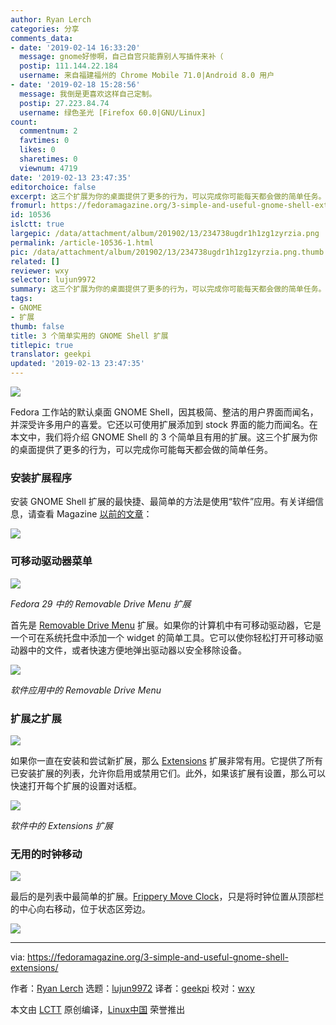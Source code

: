 ```yaml
---
author: Ryan Lerch
categories: 分享
comments_data:
- date: '2019-02-14 16:33:20'
  message: gnome好惨啊，自己自宫只能靠别人写插件来补（
  postip: 111.144.22.184
  username: 来自福建福州的 Chrome Mobile 71.0|Android 8.0 用户
- date: '2019-02-18 15:28:56'
  message: 我倒是更喜欢这样自己定制。
  postip: 27.223.84.74
  username: 绿色圣光 [Firefox 60.0|GNU/Linux]
count:
  commentnum: 2
  favtimes: 0
  likes: 0
  sharetimes: 0
  viewnum: 4719
date: '2019-02-13 23:47:35'
editorchoice: false
excerpt: 这三个扩展为你的桌面提供了更多的行为，可以完成你可能每天都会做的简单任务。
fromurl: https://fedoramagazine.org/3-simple-and-useful-gnome-shell-extensions/
id: 10536
islctt: true
largepic: /data/attachment/album/201902/13/234738ugdr1h1zg1zyrzia.png
permalink: /article-10536-1.html
pic: /data/attachment/album/201902/13/234738ugdr1h1zg1zyrzia.png.thumb.jpg
related: []
reviewer: wxy
selector: lujun9972
summary: 这三个扩展为你的桌面提供了更多的行为，可以完成你可能每天都会做的简单任务。
tags:
- GNOME
- 扩展
thumb: false
title: 3 个简单实用的 GNOME Shell 扩展
titlepic: true
translator: geekpi
updated: '2019-02-13 23:47:35'
---
```


![](/data/attachment/album/201902/13/234738ugdr1h1zg1zyrzia.png)


Fedora 工作站的默认桌面 GNOME Shell，因其极简、整洁的用户界面而闻名，并深受许多用户的喜爱。它还以可使用扩展添加到 stock 界面的能力而闻名。在本文中，我们将介绍 GNOME Shell 的 3 个简单且有用的扩展。这三个扩展为你的桌面提供了更多的行为，可以完成你可能每天都会做的简单任务。


### 安装扩展程序


安装 GNOME Shell 扩展的最快捷、最简单的方法是使用“软件”应用。有关详细信息，请查看 Magazine [以前的文章](https://fedoramagazine.org/install-extensions-via-software-application/)：


![](/data/attachment/album/201902/13/234739guapco7aop2d8p5w.jpg)


### 可移动驱动器菜单


![](/data/attachment/album/201902/13/234739opzjotgnczehjen9.jpg)


*Fedora 29 中的 Removable Drive Menu 扩展*


首先是 [Removable Drive Menu](https://extensions.gnome.org/extension/7/removable-drive-menu/) 扩展。如果你的计算机中有可移动驱动器，它是一个可在系统托盘中添加一个 widget 的简单工具。它可以使你轻松打开可移动驱动器中的文件，或者快速方便地弹出驱动器以安全移除设备。


![](/data/attachment/album/201902/13/234740ziqit8j2jiyygy23.png)


*软件应用中的 Removable Drive Menu*


### 扩展之扩展


![](/data/attachment/album/201902/13/234741l5syuzzz5ztuu2h5.jpg)


如果你一直在安装和尝试新扩展，那么 [Extensions](https://extensions.gnome.org/extension/1036/extensions/) 扩展非常有用。它提供了所有已安装扩展的列表，允许你启用或禁用它们。此外，如果该扩展有设置，那么可以快速打开每个扩展的设置对话框。


![](/data/attachment/album/201902/13/234741nbodtbggvxtszibm.png)


*软件中的 Extensions 扩展*


### 无用的时钟移动


![](/data/attachment/album/201902/13/234742ibeh8jtftncnbmcb.jpg)


最后的是列表中最简单的扩展。[Frippery Move Clock](https://extensions.gnome.org/extension/2/move-clock/)，只是将时钟位置从顶部栏的中心向右移动，位于状态区旁边。


![](/data/attachment/album/201902/13/234743jx9x5ay30xz90fj6.png)




---


via: <https://fedoramagazine.org/3-simple-and-useful-gnome-shell-extensions/>


作者：[Ryan Lerch](https://fedoramagazine.org/introducing-flatpak/) 选题：[lujun9972](https://github.com/lujun9972) 译者：[geekpi](https://github.com/geekpi) 校对：[wxy](https://github.com/wxy)


本文由 [LCTT](https://github.com/LCTT/TranslateProject) 原创编译，[Linux中国](https://linux.cn/) 荣誉推出